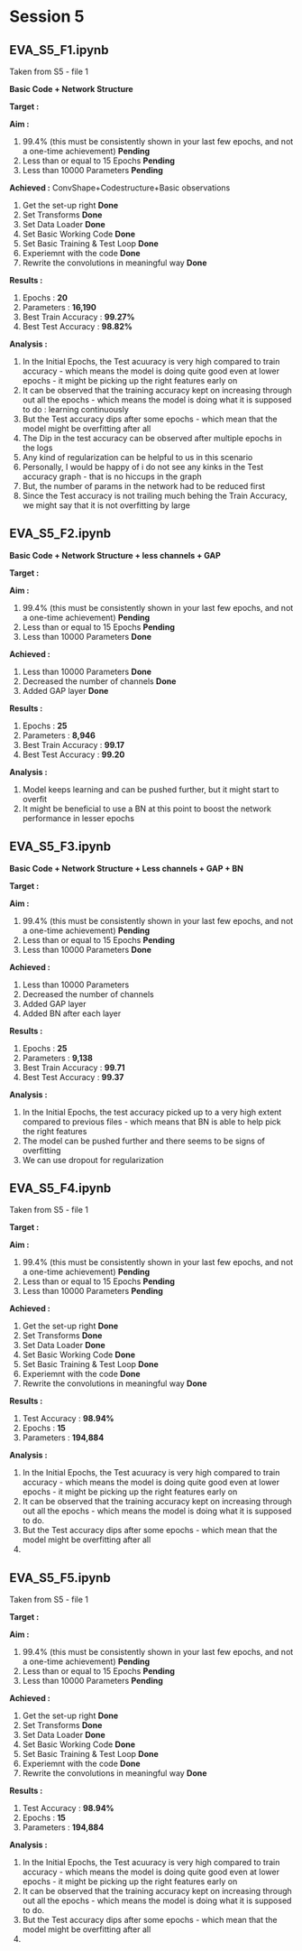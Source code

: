 # Session 5 

## EVA_S5_F1.ipynb
Taken from S5 - file 1 

**Basic Code + Network Structure**  
   
**Target :**  

**Aim :**  
1. 99.4% (this must be consistently shown in your last few epochs, and not a one-time achievement) **Pending**
2. Less than or equal to 15 Epochs **Pending**   
3. Less than 10000 Parameters **Pending**  

**Achieved :**  ConvShape+Codestructure+Basic observations

1. Get the set-up right **Done**  
2. Set Transforms **Done**  
3. Set Data Loader **Done**  
4. Set Basic Working Code **Done**  
5. Set Basic Training  & Test Loop **Done**  
6. Experiemnt with the code **Done**  
7. Rewrite the convolutions in meaningful way **Done**  

**Results :**  

1. Epochs : **20**  
2. Parameters : **16,190**  
3. Best Train Accuracy : **99.27%**  
4. Best Test Accuracy : **98.82%**  

**Analysis :**  

1.  In the Initial Epochs, the Test acuuracy is very high compared to train accuracy - which means the model is doing quite good even at lower epochs - it might be picking up the right features early on  
2. It can be observed that the training accuracy kept on increasing through out all the epochs - which means the model is doing what it is supposed to do : learning continuously  
3. But the Test accuracy dips after some epochs - which mean that the model might be overfitting after all  
4. The Dip in the test accuracy can be observed after multiple epochs in the logs  
5. Any kind of regularization can be helpful to us in this scenario  
6. Personally, I would be happy of i do not see any kinks in the Test accuracy graph - that is no hiccups in the graph  
7. But, the number of params in the network had to be reduced first  
8. Since the Test accuracy is not trailing much behing the Train Accuracy, we might say that it is not overfitting by large  

## EVA_S5_F2.ipynb

**Basic Code + Network Structure + less channels + GAP**  

**Target :**  

**Aim :**  
1. 99.4% (this must be consistently shown in your last few epochs, and not a one-time achievement) **Pending**
2. Less than or equal to 15 Epochs **Pending**   
3. Less than 10000 Parameters **Done**  

**Achieved :**  

1. Less than 10000 Parameters **Done**  
2. Decreased the number of channels **Done**  
3. Added GAP layer **Done**  

**Results :**  

1. Epochs : **25**  
2. Parameters : **8,946**  
3. Best Train Accuracy : **99.17**  
4. Best Test Accuracy : **99.20**  

**Analysis :**  

1. Model keeps learning and can be pushed further, but it might start to overfit  
2. It might be beneficial to use a BN at this point to boost the network performance in lesser epochs

## EVA_S5_F3.ipynb

**Basic Code + Network Structure + Less channels + GAP + BN**  

**Target :**  

**Aim :**  
1. 99.4% (this must be consistently shown in your last few epochs, and not a one-time achievement) **Pending**
2. Less than or equal to 15 Epochs **Pending**   
3. Less than 10000 Parameters **Done**  

**Achieved :**  

1. Less than 10000 Parameters   
2. Decreased the number of channels   
3. Added GAP layer  
4. Added BN after each layer  

**Results :**  

1. Epochs : **25**  
2. Parameters : **9,138**  
3. Best Train Accuracy : **99.71**  
4. Best Test Accuracy : **99.37**  

**Analysis :**  

1. In the Initial Epochs, the test accuracy picked up to a very high extent compared to previous files - which means that BN is able to help pick the right features  
2. The model can be pushed further and there seems to be signs of overfitting  
3. We can use dropout for regularization

## EVA_S5_F4.ipynb
Taken from S5 - file 1
   
**Target :**  

**Aim :**  
1. 99.4% (this must be consistently shown in your last few epochs, and not a one-time achievement) **Pending**
2. Less than or equal to 15 Epochs **Pending**   
3. Less than 10000 Parameters **Pending**  

**Achieved :**  

1. Get the set-up right **Done**  
2. Set Transforms **Done**  
3. Set Data Loader **Done**  
4. Set Basic Working Code **Done**  
5. Set Basic Training  & Test Loop **Done**  
6. Experiemnt with the code **Done**  
7. Rewrite the convolutions in meaningful way **Done**  

**Results :**  

1. Test Accuracy : **98.94%**  
2. Epochs : **15**  
3. Parameters : **194,884**  

**Analysis :**  

1.  In the Initial Epochs, the Test acuuracy is very high compared to train accuracy - which means the model is doing quite good even at lower epochs - it might be picking up the right features early on  
2. It can be observed that the training accuracy kept on increasing through out all the epochs - which means the model is doing what it is supposed to do. 
3. But the Test accuracy dips after some epochs - which mean that the model might be overfitting after all  
4. 

## EVA_S5_F5.ipynb
Taken from S5 - file 1
   
**Target :**  

**Aim :**  
1. 99.4% (this must be consistently shown in your last few epochs, and not a one-time achievement) **Pending**
2. Less than or equal to 15 Epochs **Pending**   
3. Less than 10000 Parameters **Pending**  

**Achieved :**  

1. Get the set-up right **Done**  
2. Set Transforms **Done**  
3. Set Data Loader **Done**  
4. Set Basic Working Code **Done**  
5. Set Basic Training  & Test Loop **Done**  
6. Experiemnt with the code **Done**  
7. Rewrite the convolutions in meaningful way **Done**  

**Results :**  

1. Test Accuracy : **98.94%**  
2. Epochs : **15**  
3. Parameters : **194,884**  

**Analysis :**  

1.  In the Initial Epochs, the Test acuuracy is very high compared to train accuracy - which means the model is doing quite good even at lower epochs - it might be picking up the right features early on  
2. It can be observed that the training accuracy kept on increasing through out all the epochs - which means the model is doing what it is supposed to do. 
3. But the Test accuracy dips after some epochs - which mean that the model might be overfitting after all  
4. 
